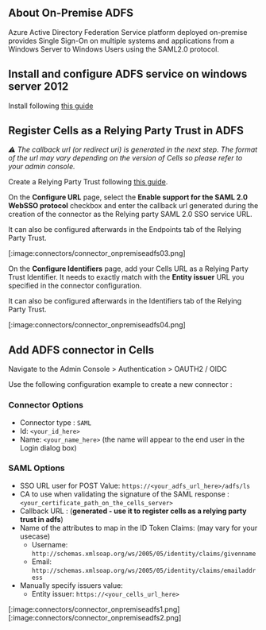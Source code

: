 ## About On-Premise ADFS

Azure Active Directory Federation Service platform deployed on-premise provides Single Sign-On on multiple systems and applications from a Windows Server to Windows Users using the SAML2.0 protocol.

## Install and configure ADFS service on windows server 2012

Install following [this guide](https://docs.microsoft.com/en-us/windows-server/identity/ad-fs/deployment/windows-server-2012-ad-fs-deployment-guide)

## Register Cells as a Relying Party Trust in ADFS

*:warning: The callback url (or redirect uri) is generated in the next step. The format of the url may vary depending on the version of Cells so please refer to your admin console.*

Create a Relying Party Trust following [this guide](https://docs.microsoft.com/en-us/windows-server/identity/ad-fs/operations/create-a-relying-party-trust).

On the **Configure URL** page, select the **Enable support for the SAML 2.0 WebSSO protocol** checkbox and enter the callback url generated during the creation of the connector as the Relying party SAML 2.0 SSO service URL.

It can also be configured afterwards in the Endpoints tab of the Relying Party Trust.

[:image:connectors/connector_onpremiseadfs03.png]

On the **Configure Identifiers** page, add your Cells URL as a Relying Party Trust Identifier. It needs to exactly match with the **Entity issuer** URL you specified in the connector configuration.

It can also be configured afterwards in the Identifiers tab of the Relying Party Trust.

[:image:connectors/connector_onpremiseadfs04.png]

## Add ADFS connector in Cells

Navigate to the Admin Console &gt; Authentication &gt; OAUTH2 / OIDC

Use the following configuration example to create a new connector :

### Connector Options
- Connector type : ```SAML```
- Id: ```<your_id_here>```
- Name: ```<your_name_here>``` (the name will appear to the end user in the Login dialog box)

### SAML Options
- SSO URL user for POST Value: ```https://<your_adfs_url_here>/adfs/ls```
- CA to use when validating the signature of the SAML response : ```<your_certificate_path_on_the_cells_server>```
- Callback URL : (**generated - use it to register cells as a relying party trust in adfs**)
- Name of the attributes to map in the ID Token Claims: (may vary for your usecase)
  - Username: ```http://schemas.xmlsoap.org/ws/2005/05/identity/claims/givenname```
  - Email: ```http://schemas.xmlsoap.org/ws/2005/05/identity/claims/emailaddress```
- Manually specify issuers value:
  - Entity issuer: ```https://<your_cells_url_here>```

[:image:connectors/connector_onpremiseadfs1.png]
[:image:connectors/connector_onpremiseadfs2.png]